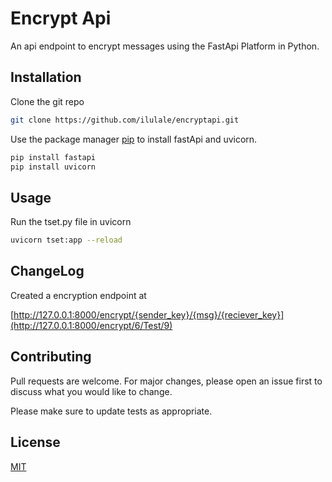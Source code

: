 # Encrypt Api 

An api endpoint to encrypt messages using the FastApi Platform in Python.

## Installation

Clone the git repo
```bash
git clone https://github.com/ilulale/encryptapi.git
```
Use the package manager [pip](https://pip.pypa.io/en/stable/) to install fastApi and uvicorn.

```bash
pip install fastapi
pip install uvicorn
```

## Usage
Run the tset.py file in uvicorn
```bash
uvicorn tset:app --reload 
```
## ChangeLog
Created a encryption endpoint at 

[http://127.0.0.1:8000/encrypt/{sender_key}/{msg}/{reciever_key}](http://127.0.0.1:8000/encrypt/6/Test/9)

## Contributing
Pull requests are welcome. For major changes, please open an issue first to discuss what you would like to change.

Please make sure to update tests as appropriate.

## License
[MIT](https://choosealicense.com/licenses/mit/)
